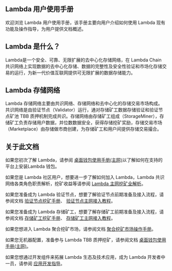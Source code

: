 ## Lambda 用户使用手册 

欢迎浏览 Lambda 用户使用手册，该手册主要向用户介绍如何使用 Lambda 现有功能及操作指导，为用户提供文档概述。 

## Lambda 是什么？ 

Lambda是一个安全、可靠、无限扩展的去中心化存储网络，在 Lambda Chain 共识网络上实现数据的去中心化存储、数据的完整性及安全性验证和市场化存储交易的运行，为新一代价值互联网提供可无限扩展的数据存储能力。 

## Lambda 存储网络 

Lambda 存储网络主要由共识网络、存储网络和去中心化的存储交易市场构成。共识网络是由验证节点（Validator）运行，通对存储矿工数据存储验证和验证节点矿池 TBB 质押机制完成共识。存储网络由存储矿工组成（StorageMiner），存储矿工负责存储用户数据，并位数数据安全，获得存储挖矿奖励，存储交易市场（Marketplace）由存储做市商创建，为存储矿工和用户间提供存储交易撮合。 

## 关于此文档 

如果您初次了解 Lambda，请参阅 [桌面钱包使用手册(主网)](Lambda-Wallet-Guide.md)以了解如何在支持的平台上安装Lambda 钱包。 

如果您是 Lambda 社区用户，想要进一步了解如何加入 Lambda，Lambda 共识网络各类角色职责解析，挖矿收益等请参阅 [Lambda 主网挖矿全解析](https://talk.lambdastorage.com/t/topic/511)。

如果您准备成为 Lambda 验证节点，想要了解验证节点前期准备及接入流程，请参阅文档 [验证节点挖矿手册](Lambda-Validator-Mining.md)、 [验证节点主网接入教程](Mainnet-Validator-Guide.md)。 

如果您准备成为 Lambda 存储矿工，想要了解存储矿工前期准备及接入流程，请参阅文档 [存储矿工挖矿手册](Lambda-Store-and-Mining.md)、 [存储矿工主网接入教程](Mainnet-Miner-Guide.md)。 

如果您想进入 Lambda 聚合挖矿市场，请参阅文档 [聚合挖矿市场操作手册](Farming-Operation-Guide.md)。

如果您无机器配置，准备参与 Lambda TBB 质押挖矿，请参阅文档 [桌面钱包使用手册(主网)](Lambda-Wallet-Guide.md)。 

如果您想通过开发组件来拓展 Lambda 生态及技术应用，成为 Lambda 开发者中一员，请参阅 [应用开发指导](DApp-Develop-Guide.md)。 
